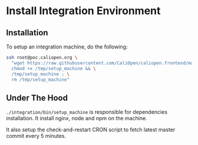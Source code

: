 Install Integration Environment
===============================

## Installation

To setup an integration machine, do the following:

``` sh
ssh root@poc.caliopen.org \
  "wget https://raw.githubusercontent.com/CaliOpen/caliopen.frontend/master/integration/bin/setup_machine -O /tmp/setup_machine && \
  chmod +x /tmp/setup_machine && \
  /tmp/setup_machine ; \
  rm /tmp/setup_machine"
```

## Under The Hood

`./integration/bin/setup_machine` is responsible for dependencies installation.
It install nginx, node and npm on the machine.

It also setup the check-and-restart CRON script to fetch latest master commit
every 5 minutes.

